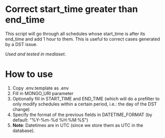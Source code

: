 # Correct start_time greater than end_time

This script will go through all schedules whose start_time is after its end_time and add 1 hour to them.
This is useful to correct cases generated by a DST issue.

*Used and tested in mediaset*.


# How to use

1. Copy .env.template as .env
2. Fill in MONGO_URI parameter
3. Optionally fill in START_TIME and END_TIME (which will do a prefilter to only modify schedules within a certain period, i.e.: the day of the DST change)
4. Specify the format of the previous fields in DATETIME_FORMAT (by default: "%Y-%m-%d %H:%M:%S")
5. **Note**: Datetimes are in UTC (since we store them as UTC in the database).
